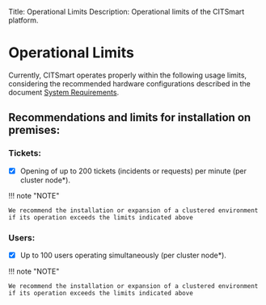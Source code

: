 Title: Operational Limits
Description: Operational limits of the CITSmart platform.

# Operational Limits

Currently, CITSmart operates properly within the following usage limits, considering the recommended hardware configurations described in the document [System Requirements](https://docs.run2biz.com/en-us/4biz-helium/get-started/installation-and-upgrade/system-requirements.html#aplicacao-e-banco-de-dados-no-mesmo-servidor).

## Recommendations and limits for installation on premises:

### Tickets:

- [x] Opening of up to 200 tickets (incidents or requests) per minute (per cluster node*).

!!! note "NOTE"

    We recommend the installation or expansion of a clustered environment if its operation exceeds the limits indicated above

### Users:

- [x] Up to 100 users operating simultaneously (per cluster node*). 

!!! note "NOTE"

    We recommend the installation or expansion of a clustered environment if its operation exceeds the limits indicated above
